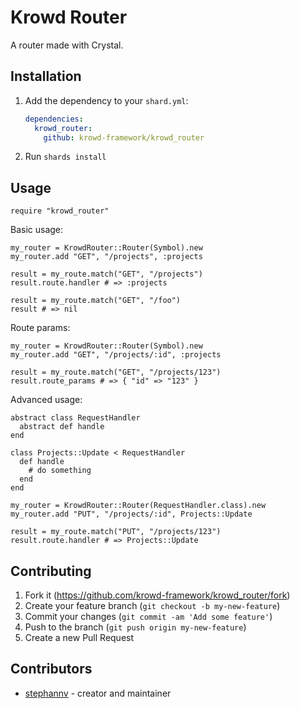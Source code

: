 # Krowd Router

A router made with Crystal.

## Installation

1. Add the dependency to your `shard.yml`:

   ```yaml
   dependencies:
     krowd_router:
       github: krowd-framework/krowd_router
   ```

2. Run `shards install`

## Usage

```crystal
require "krowd_router"
```


Basic usage:
```crystal
my_router = KrowdRouter::Router(Symbol).new
my_router.add "GET", "/projects", :projects

result = my_route.match("GET", "/projects")
result.route.handler # => :projects

result = my_route.match("GET", "/foo")
result # => nil
```

Route params:
```crystal
my_router = KrowdRouter::Router(Symbol).new
my_router.add "GET", "/projects/:id", :projects

result = my_route.match("GET", "/projects/123")
result.route_params # => { "id" => "123" }
```

Advanced usage:
```crystal
abstract class RequestHandler
  abstract def handle
end

class Projects::Update < RequestHandler
  def handle
    # do something
  end
end

my_router = KrowdRouter::Router(RequestHandler.class).new
my_router.add "PUT", "/projects/:id", Projects::Update

result = my_route.match("PUT", "/projects/123")
result.route.handler # => Projects::Update
```


## Contributing

1. Fork it (<https://github.com/krowd-framework/krowd_router/fork>)
2. Create your feature branch (`git checkout -b my-new-feature`)
3. Commit your changes (`git commit -am 'Add some feature'`)
4. Push to the branch (`git push origin my-new-feature`)
5. Create a new Pull Request

## Contributors

- [stephannv](https://github.com/stephannv) - creator and maintainer
